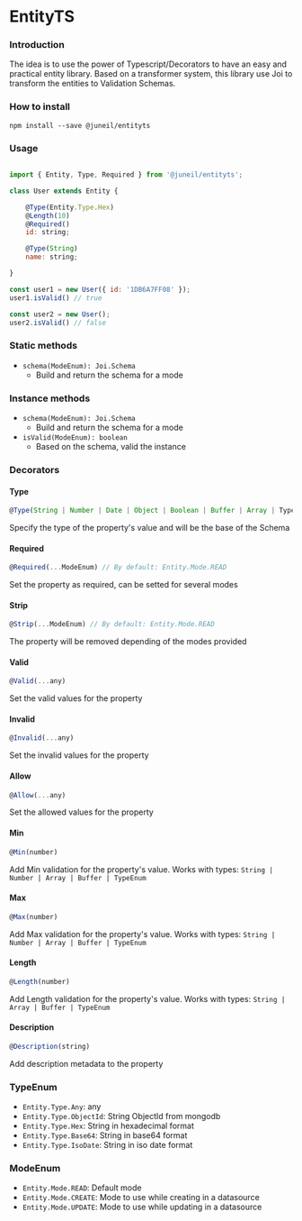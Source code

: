 # EntityTS

### Introduction

The idea is to use the power of Typescript/Decorators to have an easy and practical entity library.
Based on a transformer system, this library use Joi to transform the entities to Validation Schemas.

### How to install

`npm install --save @juneil/entityts`

### Usage

```javascript

import { Entity, Type, Required } from '@juneil/entityts';

class User extends Entity {

    @Type(Entity.Type.Hex)
    @Length(10)
    @Required()
    id: string;

    @Type(String)
    name: string;

}

const user1 = new User({ id: '1DB6A7FF08' });
user1.isValid() // true

const user2 = new User();
user2.isValid() // false

```

### Static methods

- `schema(ModeEnum): Joi.Schema`
    - Build and return the schema for a mode

### Instance methods

- `schema(ModeEnum): Joi.Schema`
    - Build and return the schema for a mode
- `isValid(ModeEnum): boolean`
    - Based on the schema, valid the instance

### Decorators

#### Type
```javascript
@Type(String | Number | Date | Object | Boolean | Buffer | Array | TypeEnum)
```
Specify the type of the property's value and will be the base of the Schema

#### Required
```javascript
@Required(...ModeEnum) // By default: Entity.Mode.READ
```
Set the property as required, can be setted for several modes

#### Strip
```javascript
@Strip(...ModeEnum) // By default: Entity.Mode.READ
```

The property will be removed depending of the modes provided

#### Valid
```javascript
@Valid(...any)
```

Set the valid values for the property

#### Invalid

```javascript
@Invalid(...any)
```

Set the invalid values for the property

#### Allow

```javascript
@Allow(...any)
```

Set the allowed values for the property

#### Min

```javascript
@Min(number)
```

Add Min validation for the property's value.
Works with types: `String | Number | Array | Buffer | TypeEnum`

#### Max

```javascript
@Max(number)
```

Add Max validation for the property's value.
Works with types: `String | Number | Array | Buffer | TypeEnum`

#### Length

```javascript
@Length(number)
```

Add Length validation for the property's value.
Works with types: `String | Array | Buffer | TypeEnum`

#### Description

```javascript
@Description(string)
```

Add description metadata to the property

### TypeEnum

- `Entity.Type.Any`: any
- `Entity.Type.ObjectId`: String ObjectId from mongodb
- `Entity.Type.Hex`: String in hexadecimal format
- `Entity.Type.Base64`: String in base64 format
- `Entity.Type.IsoDate`: String in iso date format

### ModeEnum

- `Entity.Mode.READ`: Default mode
- `Entity.Mode.CREATE`: Mode to use while creating in a datasource
- `Entity.Mode.UPDATE`: Mode to use while updating in a datasource
